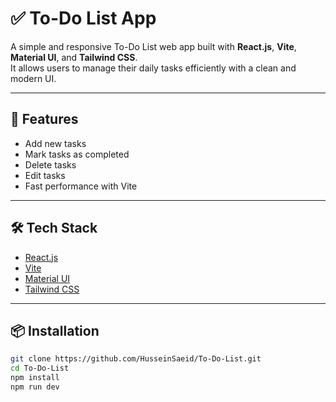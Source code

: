 # ✅ To-Do List App

A simple and responsive To-Do List web app built with **React.js**, **Vite**, **Material UI**, and **Tailwind CSS**.  
It allows users to manage their daily tasks efficiently with a clean and modern UI.

---

## 🚀 Features

-  Add new tasks  
-  Mark tasks as completed  
-  Delete tasks
-  Edit tasks    
-  Fast performance with Vite

---

## 🛠️ Tech Stack

- [React.js](https://reactjs.org/)
- [Vite](https://vitejs.dev/)
- [Material UI](https://mui.com/)
- [Tailwind CSS](https://tailwindcss.com/)

---

## 📦 Installation

```bash
git clone https://github.com/HusseinSaeid/To-Do-List.git
cd To-Do-List
npm install
npm run dev
